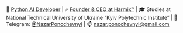🔭 [Python AI Developer](https://www.linkedin.com/in/nazar-ponochevnyi) | 
⚡ [Founder & CEO at Harmix™](https://www.harmix.com.ua) | 
🎓 Studies at National Technical University of Ukraine “Kyiv Polytechnic Institute” | 
💬 Telegram: [@NazarPonochevnyi](https://telegram.me/NazarPonochevnyi) | 
📫 nazar.ponochevnyi@gmail.com

